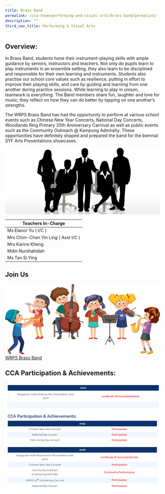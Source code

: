 ```yaml
---
title: Brass Band
permalink: /cca-team/performing-and-visual-arts/brass-band/permalink/
description: ""
third_nav_title: Performing & Visual Arts
---
```

Overview:
---------

In Brass Band, students hone their instrument-playing skills with ample guidance by seniors, instructors and teachers. Not only do pupils learn to play instruments in an ensemble setting, they also learn to be disciplined and responsible for their own learning and instruments. Students also practise our school core values such as resilience, putting in effort to improve their playing skills, and care by guiding and learning from one another during practice sessions. While learning to play in unison, teamwork is everything. The Band members share fun, laughter and love for music; they reflect on how they can do better by tapping on one another’s strengths.

  

The WRPS Brass Band has had the opportunity to perform at various school events such as Chinese New Year Concerts, National Day Concerts, Woodlands Ring Primary 20th Anniversary Carnival as well as public events such as the Community Outreach @ Kampung Admiralty. These opportunities have definitely shaped and prepared the band for the biennial SYF Arts Presentations showcases.

![](/images/staff.jpg)

| Teachers In-Charge |
| --- |
| Ms Elanor Yu ( I/C ) |
| Mrs Chim-Chan Yin Ling ( Asst I/C ) |
| Mrs Karine Kheng |
| Mdm Nurshahidah |
| Ms Tan Si Ying |

Join Us
-------
![](/images/CCA%20Sports/bandbrass.jpg)
[WRPS Brass Band](https://www.youtube.com/watch?v=VMXZJ-rAov0)

CCA Participation & Achievements:
---------------------------------
![](/images/CCA%20Sports/bandachi1.png)
